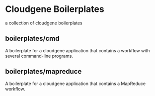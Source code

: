 # Cloudgene Boilerplates
a collection of cloudgene boilerplates

## boilerplates/cmd
A boilerplate for a cloudgene application that contains a workflow with several command-line programs.

## boilerplates/mapreduce
A boilerplate for a cloudgene application that contains a MapReduce workflow.
